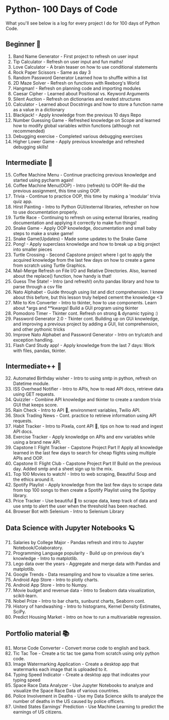 # Python- 100 Days of Code

What you'll see below is a log for every project I do for 100 days of Python Code.

## Beginner 🐣

1) Band Name Generator - First project to refresh on user input
2) Tip Calculator - Refresh on user input and fun maths!
3) Love Calculator - A brain teaser on how to use conditional statements
4) Rock Paper Scissors - Same as day 3
5) Random Password Generator 	Learned how to shuffle within a list
6) 2D Maze Solver - Refresh on functions with Reeborg's World
7) Hangman! - Refresh on planning code and importing modules
8) Caesar Cipher -	Learned about Positional vs. Keyword Arguments
9) Silent Auction - Refresh on dictionaries and nested structures
10) Calculator 	- Learned about Docstrings and how to store a function name as a value in a dictionary
11) Blackjack! - Apply knowledge from the previous 10 days 	Repo
12) Number Guessing Game - Refreshed knowledge on Scope and learned how to modify global variables within functions (although not recommended)
13) Debugging exercise - Completed various debugging exercises
14) Higher Lower Game - Apply previous knowledge and refreshed debugging skills!

## Intermediate 🐥

15)	Coffee Machine Menu - Continue practicing previous knowledge and started using pycharm again!
16)	Coffee Machine Menu(OOP) - Intro (refresh) to OOP! Re-did the previous assignment, this time using OOP. 
17)	Trivia - Continue to practice OOP, this time by making a 'modular' trivia quiz app.
18)	Hirst Painting - Intro to Python GUI/external libraries, refresher on how to use documentation properly.
19)	Turtle Race - Continuing to refresh on using external libraries, reading documentation and applying it correctly to make fun things!
20) Snake Game - Apply OOP knowledge, documentation and small baby steps to make a snake game!
21) Snake Game(Updates) - Made some updates to the Snake Game
22)	Pong! - Apply superclass knowledge and how to break up a big project into smaller pieces
23)	Turtle Crossing - Second Capstone project where I got to apply the acquired knowledge from the last few days on how to create a game from scratch using Turtle Graphics.
24)	Mail-Merge 	Refresh on File I/O and Relative Directories. Also, learned about the replace() function, how handy is that!
25)	Guess The State! - Intro (and refresh!) on/to pandas library and how to parse through a csv file
26)	Nato Alphabet - Guide through using list and dict comprehension. I knew about this before, but this lesson truly helped cement the knowledge <3
27)	Mile to Km Converter - Intro to tkinter, how to use components. Learn about *args and **kwargs! Build a GUI program using tkinter
28)	Pomodoro Timer - Tkinter cont. Refresh on strong & dynamic typing :)
29)	Password Generator 2.0 - Tkinter cont. Building up on GUi knowledge, and improving a previous project by adding a GUI, list comprehension, and other pythonic tricks
30) Improve Nato Alphabet and Password Generator - Intro on try/catch and exception handling.
31) Flash Card Study app! - Apply knowledge from the last 7 days: Work with files, pandas, tkinter. 

## Intermediate++ 🐤

32)	Automated Birthday wisher - Intro to using smtp in python, refresh on Datetime module. 
33)	ISS Overhead Notifier - Intro to APIs, how to read API docs, retrieve data using GET requests. 
34)	Quizzler - Combine API knowledge and tkinter to create a random trivia GUI that keeps score. 
35)	Rain Check - Intro to API 🔑, environment variables, Twilio API. 
36)	Stock Trading News - Cont. practice to retrieve information using API requests. 
37)	Habit Tracker - Intro to Pixela, cont API 🔑, tips on how to read and ingest API docs. 
38)	Exercise Tracker - Apply knowledge on APIs and env variables while using a brand new API. 
39)	Capstone I: Flight Tracker - Capstone Project Part I! Apply all knowledge learned in the last few days to search for cheap flights using multiple APIs and OOP.
40)	Capstone II: Flight Club - Capstone Project Part II! Build on the previous day. Added smtp and a sheet sign up to the mix.
45) Top 100 Movies to watch! - Intro to web scraping, Beautiful Soup and the ethics around it.
46) Spotify Playlist - Apply knowledge from the last few days to scrape data from top 100 songs to then create a Spotify Playlist using the Spotipy library.
47) Price Tracker - Use beautiful 🥣 to scrape data, keep track of data and use smtp to alert the user when the threshold has been reached.
48) Browser Bot with Selenium - Intro to Selenium Library

## Data Science with Jupyter Notebooks 🪐

71) Salaries by College Major - Pandas refresh and intro to Jupyter Notebook/Colaboratory.
72) Programming Language popularity - Build up on previous day's knowledge - Intro to matplotlib. 
73) Lego data over the years - Aggregate and merge data with Pandas and matplotlib. 
74) Google Trends - Data resampling and how to visualize a time series. 
75) Android App Store - Intro to plotly charts. 
76) Android App Store - Intro to Numpy. 
77) Movie budget and revenue data - Intro to Seaborn data visualization, scikit-learn. 
78) Nobel Prize - Intro to bar charts, sunburst charts, Seaborn cont. 
79) History of handwashing - Intro to histograms, Kernel Density Estimates, SciPy. 
80) Predict Housing Market - Intro on how to run a multivariable regression.

## Portfolio material 📚

81) Morse Code Converter - Convert morse code to english and back.
83) Tic Tac Toe - Create a tic tac toe gama from scratch using only python code.
84) Image Watermarking Application - Create a desktop app that watermarks each image that is uploaded to it.
85) Typing Speed Indicator - Create a desktop app that indicates your typing speed
98) Space Race Data Analyzer - Use Jupyter Notebooks to analyze and visualize the Space Race Data of various countries.
99) Police Involvement in Deaths - Use my Data Science skills to analyze the number of deaths in the US caused by police officers.
100) United States Earnings' Prediction - Use Machine Learning to predict the earnings of US citizens.
